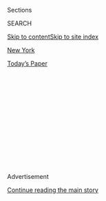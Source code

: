 <div id="app">

<div>

<div>

<div>

<div class="NYTAppHideMasthead css-1q2w90k e1suatyy0">

<div class="section css-ui9rw0 e1suatyy2">

<div class="css-eph4ug er09x8g0">

<div class="css-6n7j50">

</div>

<span class="css-1dv1kvn">Sections</span>

<div class="css-10488qs">

<span class="css-1dv1kvn">SEARCH</span>

</div>

[Skip to content](#site-content)[Skip to site index](#site-index)

</div>

<div id="masthead-section-label" class="css-1wr3we4 eaxe0e00">

[New
York](https://www.nytimes.com/section/nyregion)

</div>

<div class="css-10698na e1huz5gh0">

</div>

</div>

<div id="masthead-bar-one" class="section hasLinks css-15hmgas e1csuq9d3">

<div class="css-uqyvli e1csuq9d0">

</div>

<div class="css-1uqjmks e1csuq9d1">

</div>

<div class="css-9e9ivx">

[](https://myaccount.nytimes.com/auth/login?response_type=cookie&client_id=vi)

</div>

<div class="css-1bvtpon e1csuq9d2">

[Today’s
Paper](https://www.nytimes.com/section/todayspaper)

</div>

</div>

</div>

</div>

<div data-aria-hidden="false">

<div id="site-content" data-role="main">

<div>

<div class="css-1aor85t" style="opacity:0.000000001;z-index:-1;visibility:hidden">

<div class="css-1hqnpie">

<div class="css-epjblv">

<span class="css-17xtcya">[New
York](/section/nyregion)</span><span class="css-x15j1o">|</span><span class="css-fwqvlz">Hells
Angels Accused in Brazen Killing of Rival Biker Gang
Leader</span>

</div>

<div class="css-k008qs">

<div class="css-1iwv8en">

<span class="css-18z7m18"></span>

<div>

</div>

</div>

<span class="css-1n6z4y">https://nyti.ms/2OMrVDr</span>

<div class="css-1705lsu">

<div class="css-4xjgmj">

<div class="css-4skfbu" data-role="toolbar" data-aria-label="Social Media Share buttons, Save button, and Comments Panel with current comment count" data-testid="share-tools">

  - 
  - 
  - 
  - 
    
    <div class="css-6n7j50">
    
    </div>

  - 

</div>

</div>

</div>

</div>

</div>

</div>

<div id="NYT_TOP_BANNER_REGION" class="css-13pd83m">

</div>

<div id="top-wrapper" class="css-1sy8kpn">

<div id="top-slug" class="css-l9onyx">

Advertisement

</div>

[Continue reading the main
story](#after-top)

<div class="ad top-wrapper" style="text-align:center;height:100%;display:block;min-height:250px">

<div id="top" class="place-ad" data-position="top" data-size-key="top">

</div>

</div>

<div id="after-top">

</div>

</div>

<div>

<div id="sponsor-wrapper" class="css-1hyfx7x">

<div id="sponsor-slug" class="css-19vbshk">

Supported by

</div>

[Continue reading the main
story](#after-sponsor)

<div id="sponsor" class="ad sponsor-wrapper" style="text-align:center;height:100%;display:block">

</div>

<div id="after-sponsor">

</div>

</div>

<div class="css-186x18t">

</div>

<div class="css-1vkm6nb ehdk2mb0">

# Hells Angels Accused in Brazen Killing of Rival Biker Gang Leader

</div>

The execution-style slaying was retribution for an earlier attack on the
Hells Angels clubhouse in the Bronx, the police said.

<div class="css-79elbk" data-testid="photoviewer-wrapper">

<div class="css-z3e15g" data-testid="photoviewer-wrapper-hidden">

</div>

<div class="css-1a48zt4 ehw59r15" data-testid="photoviewer-children">

![<span class="css-16f3y1r e13ogyst0" data-aria-hidden="true">The Hells
Angels headquarters on Longstreet Avenue in the Throgs Neck neighborhood
of the Bronx on
Wednesday.</span><span class="css-cnj6d5 e1z0qqy90" itemprop="copyrightHolder"><span class="css-1ly73wi e1tej78p0">Credit...</span><span><span>Desiree
Rios for The New York
Times</span></span></span>](https://static01.nyt.com/images/2020/07/22/nyregion/22hellsangels01-sub/merlin_174843645_5c2443a2-8fab-4a0b-a50e-2988ba7b2859-articleLarge.jpg?quality=75&auto=webp&disable=upscale)

</div>

</div>

<div class="css-18e8msd">

<div class="css-vp77d3 epjyd6m0">

<div class="css-1baulvz">

By <span class="css-1baulvz" itemprop="name">Ed Shanahan</span> and
[<span class="css-1baulvz last-byline" itemprop="name">William K.
Rashbaum</span>](https://www.nytimes.com/by/william-k-rashbaum)

</div>

</div>

  - 
    
    <div class="css-ld3wwf e16638kd2">
    
    July 22,
    2020
    
    </div>

  - 
    
    <div class="css-4xjgmj">
    
    <div class="css-d8bdto" data-role="toolbar" data-aria-label="Social Media Share buttons, Save button, and Comments Panel with current comment count" data-testid="share-tools">
    
      - 
      - 
      - 
      - 
        
        <div class="css-6n7j50">
        
        </div>
    
      - 
    
    </div>
    
    </div>

</div>

</div>

<div class="section meteredContent css-1r7ky0e" name="articleBody" itemprop="articleBody">

<div class="css-1fanzo5 StoryBodyCompanionColumn">

<div class="css-53u6y8">

Two beefy men in black T-shirts come through a gate onto a residential
block in the Bronx, one after another. It is a quiet May afternoon. As
they cross the street, the front doors of a Jeep Cherokee parked nearby
open.

Two men in dark hoodies get out from either side, lift pistols and begin
shooting. The gunmen chase one of the fleeing men in black down the
block, firing until he falls to the ground, and after as well. Then they
head back toward the S.U.V. and leave.

The victim of the execution-style killing, which was captured on a
security camera, was a local building superintendent named Frank Rosado,
who, according to the police, was also the leader of the Bronx chapter
of the Pagans motorcycle gang.

On Wednesday, two members of a rival gang, the Hells Angels, and a third
man were charged in the brazen slaying, which officials said was
retribution for the Pagans shooting up a Bronx building the Angels moved
into last year after they sold their longtime Manhattan clubhouse.

</div>

</div>

<div class="css-1fanzo5 StoryBodyCompanionColumn">

<div class="css-53u6y8">

That shooting, on Jan. 2, was meant as the opposite of a friendly
welcome, the police said.<span class="css-8l6xbc evw5hdy0"> </span>

“The Hells Angels moved from Manhattan to the Bronx,” Lt. William S.
O’Toole, the commander of the Police Department’s Bronx Homicide Squad
said. “So the Pagans want to show them, ‘We’re the Bronx Pagans. We’re
the motorcycle club.’”

</div>

</div>

<div class="css-79elbk" data-testid="photoviewer-wrapper">

<div class="css-z3e15g" data-testid="photoviewer-wrapper-hidden">

</div>

<div class="css-1a48zt4 ehw59r15" data-testid="photoviewer-children">

![<span class="css-16f3y1r e13ogyst0" data-aria-hidden="true">An image
from surveillance video footage captured two gunmen carrying out an
execution-style killing in the
Bronx. </span><span class="css-cnj6d5 e1z0qqy90" itemprop="copyrightHolder"><span class="css-1ly73wi e1tej78p0">Credit...</span><span>New
York Police
Department</span></span>](https://static01.nyt.com/images/2020/07/22/nyregion/22hellsangels2/22hellsangels2-articleLarge.jpg?quality=75&auto=webp&disable=upscale)

</div>

</div>

<div class="css-1fanzo5 StoryBodyCompanionColumn">

<div class="css-53u6y8">

The attack on the Angels’ new headquarters — a former American Legion
hall in the Throgs Neck section — rattled the neighborhood. The hail of
gunfire was the first sign for many local residents that the infamous
biker gang, which has a history of crime and violence, was moving in,
the district manager of the local community board said on Wednesday.

“We were hoping they would be good neighbors,” the district manager,
Matthew Cruz, said. The shooting, he added, indicated that the club
would not be “a welcome addition” to the area.

The Angels soon began plotting their revenge, Lieutenant O’Toole said.
Five months later, on May 2, Mr. Rosado, 51, the reputed Pagans leader,
was gunned down at 3:20 p.m. on Holland Avenue in the Allerton section,
near the Mace Avenue apartment building where he lived and was the
super.

</div>

</div>

<div class="css-1fanzo5 StoryBodyCompanionColumn">

<div class="css-53u6y8">

On Tuesday, the police arrested Frank Tatulli, 58, and Anthony
Destefano, 27, both of the Bronx, and Sayanon Thongthawath, 29, of
Queens, in Mr. Rosado’s killing, officials said. Mr. Tatulli was
arrested at his home, the police said. It was not immediately clear
where the other two men were taken into custody.

Mr. Tatulli, who is known as Loose Cannon, and Mr. Thongthawath, who is
known as Andy, are Hells Angels members, Lieutenant O’Toole said.

Mr. Destefano belongs to Satan’s Soldiers, a gang that is considered a
feeder outfit for the Angels, and he aspired to rise into the ranks of
the better known gang, the lieutenant said. Mr. Tatulli and Mr.
Thongthawath had long criminal histories, he said.

All three were charged on Wednesday with second-degree murder,
manslaughter and criminal possession of a weapon, the police said.
Officials did not identify which of the three were the gunmen. They all
were waiting to be formally charged before a judge on Wednesday night.

The Angels’ New York City chapter relocated to the Bronx last year after
selling its building on East Third Street in Manhattan, which the group
[had occupied
since 1969](https://www.nytimes.com/2007/02/01/nyregion/01angels.html),
for around $8 million, according to property records.

After the sale, the gang bought around a half-dozen properties in and
around Throgs Neck, a quiet, residential neighborhood near the water.
The acquisitions included the new clubhouse on Longstreet Avenue that
was shot up in January. Several gang members live in the area,
Lieutenant O’Toole said.

Both the Angels and the Pagans have chapters in cities across the United
States, although it is unclear how robust their organizations are over
all. Investigators executing a search warrant at the Throgs Neck
clubhouse were told that the group had only about 15 active members in
the Bronx.

</div>

</div>

<div class="css-1fanzo5 StoryBodyCompanionColumn">

<div class="css-53u6y8">

The two motorcycle gangs have clashed elsewhere over the years, and even
at times [in the New York City
area](https://www.nytimes.com/2002/05/29/nyregion/bikers-take-plea-deal-in-fight-with-hells-angels.html),
but Lieutenant O’Toole said that relations had been mostly peaceful
between their chapters in the city — until January.

At this point, he added, tensions between them appear to remain high. He
noted that the police recovered four handguns and three shotguns when
the accused men were arrested on Tuesday.

The arrests came after an investigation by detectives from Bronx
Homicide and the 49th Precinct that included painstakingly compiling
surveillance video footage from dozens of spots along the roughly
20-minute route the gunmen followed after fleeing the shooting scene —
including from city buses they passed — and examining cellphone-location
data, Lieutenant O’Toole said.

On Wednesday, Mr. Rosado’s daughter Brittany Rosado said the arrests
were an answer to the family’s prayers, but bittersweet nonetheless.

Ms. Rosado described her father as a “kind spirit” and a “beautiful
soul” whose death had “left a hole that can never be filled.”

She also said she was unaware of any involvement he might have had with
a motorcycle gang or what role that might have played in his killing.

“We don’t know anything about that,” she said.

Matthew Haag contributed reporting, and Alain Delaquérière contributed
research.

</div>

</div>

</div>

<div>

</div>

<div>

</div>

<div>

</div>

<div>

<div id="bottom-wrapper" class="css-1ede5it">

<div id="bottom-slug" class="css-l9onyx">

Advertisement

</div>

[Continue reading the main
story](#after-bottom)

<div id="bottom" class="ad bottom-wrapper" style="text-align:center;height:100%;display:block;min-height:90px">

</div>

<div id="after-bottom">

</div>

</div>

</div>

</div>

</div>

## Site Index

<div>

</div>

## Site Information Navigation

  - [© <span>2020</span> <span>The New York Times
    Company</span>](https://help.nytimes.com/hc/en-us/articles/115014792127-Copyright-notice)

<!-- end list -->

  - [NYTCo](https://www.nytco.com/)
  - [Contact
    Us](https://help.nytimes.com/hc/en-us/articles/115015385887-Contact-Us)
  - [Work with us](https://www.nytco.com/careers/)
  - [Advertise](https://nytmediakit.com/)
  - [T Brand Studio](http://www.tbrandstudio.com/)
  - [Your Ad
    Choices](https://www.nytimes.com/privacy/cookie-policy#how-do-i-manage-trackers)
  - [Privacy](https://www.nytimes.com/privacy)
  - [Terms of
    Service](https://help.nytimes.com/hc/en-us/articles/115014893428-Terms-of-service)
  - [Terms of
    Sale](https://help.nytimes.com/hc/en-us/articles/115014893968-Terms-of-sale)
  - [Site
    Map](https://spiderbites.nytimes.com)
  - [Help](https://help.nytimes.com/hc/en-us)
  - [Subscriptions](https://www.nytimes.com/subscription?campaignId=37WXW)

</div>

</div>

</div>

</div>
